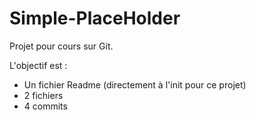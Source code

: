 Simple-PlaceHolder
==================

Projet pour cours sur Git.

L'objectif est :
* Un fichier Readme (directement à l'init pour ce projet)
* 2 fichiers 
* 4 commits

